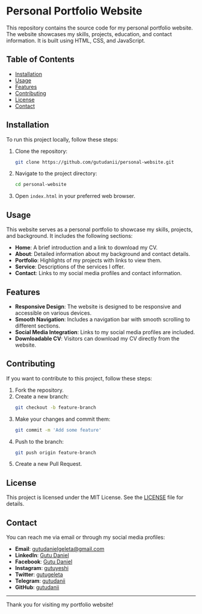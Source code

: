 # Personal Portfolio Website

This repository contains the source code for my personal portfolio website. The website showcases my skills, projects, education, and contact information. It is built using HTML, CSS, and JavaScript.

## Table of Contents

- [Installation](#installation)
- [Usage](#usage)
- [Features](#features)
- [Contributing](#contributing)
- [License](#license)
- [Contact](#contact)

## Installation

To run this project locally, follow these steps:

1. Clone the repository:
    ```bash
    git clone https://github.com/gutudanii/personal-website.git
    ```
2. Navigate to the project directory:
    ```bash
    cd personal-website
    ```

3. Open `index.html` in your preferred web browser.

## Usage

This website serves as a personal portfolio to showcase my skills, projects, and background. It includes the following sections:

- **Home**: A brief introduction and a link to download my CV.
- **About**: Detailed information about my background and contact details.
- **Portfolio**: Highlights of my projects with links to view them.
- **Service**: Descriptions of the services I offer.
- **Contact**: Links to my social media profiles and contact information.

## Features

- **Responsive Design**: The website is designed to be responsive and accessible on various devices.
- **Smooth Navigation**: Includes a navigation bar with smooth scrolling to different sections.
- **Social Media Integration**: Links to my social media profiles are included.
- **Downloadable CV**: Visitors can download my CV directly from the website.

## Contributing

If you want to contribute to this project, follow these steps:

1. Fork the repository.
2. Create a new branch:
    ```bash
    git checkout -b feature-branch
    ```
3. Make your changes and commit them:
    ```bash
    git commit -m 'Add some feature'
    ```
4. Push to the branch:
    ```bash
    git push origin feature-branch
    ```
5. Create a new Pull Request.

## License

This project is licensed under the MIT License. See the [LICENSE](LICENSE) file for details.

## Contact

You can reach me via email or through my social media profiles:

- **Email**: [gutudanielgeleta@gmail.com](mailto:gutudanielgeleta@gmail.com)
- **LinkedIn**: [Gutu Daniel](https://www.linkedin.com/in/gutu-daniel/)
- **Facebook**: [Gutu Daniel](https://www.facebook.com/gutu.daniel.980/)
- **Instagram**: [gutuyeshi](https://www.instagram.com/gutuyeshi/)
- **Twitter**: [gutugeleta](https://twitter.com/gutugeleta/)
- **Telegram**: [gutudanii](http://t.me/gutudanii/)
- **GitHub**: [gutudanii](https://github.com/gutudanii/)

---

Thank you for visiting my portfolio website!
